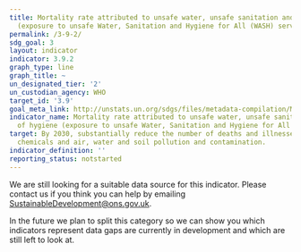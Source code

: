 ```yaml
---
title: Mortality rate attributed to unsafe water, unsafe sanitation and lack of hygiene
  (exposure to unsafe Water, Sanitation and Hygiene for All (WASH) services)
permalink: /3-9-2/
sdg_goal: 3
layout: indicator
indicator: 3.9.2
graph_type: line
graph_title: ~
un_designated_tier: '2'
un_custodian_agency: WHO
target_id: '3.9'
goal_meta_link: http://unstats.un.org/sdgs/files/metadata-compilation/Metadata-Goal-3.pdf
indicator_name: Mortality rate attributed to unsafe water, unsafe sanitation and lack
  of hygiene (exposure to unsafe Water, Sanitation and Hygiene for All (WASH) services)
target: By 2030, substantially reduce the number of deaths and illnesses from hazardous
  chemicals and air, water and soil pollution and contamination.
indicator_definition: ''
reporting_status: notstarted
---
```


We are still looking for a suitable data source for this indicator. Please contact us if you think you can help by emailing <a href="mailto:SustainableDevelopment@ons.gov.uk">SustainableDevelopment@ons.gov.uk</a>.

In the future we plan to split this category so we can show you which indicators represent data gaps are currently in development and which are still left to look at.
